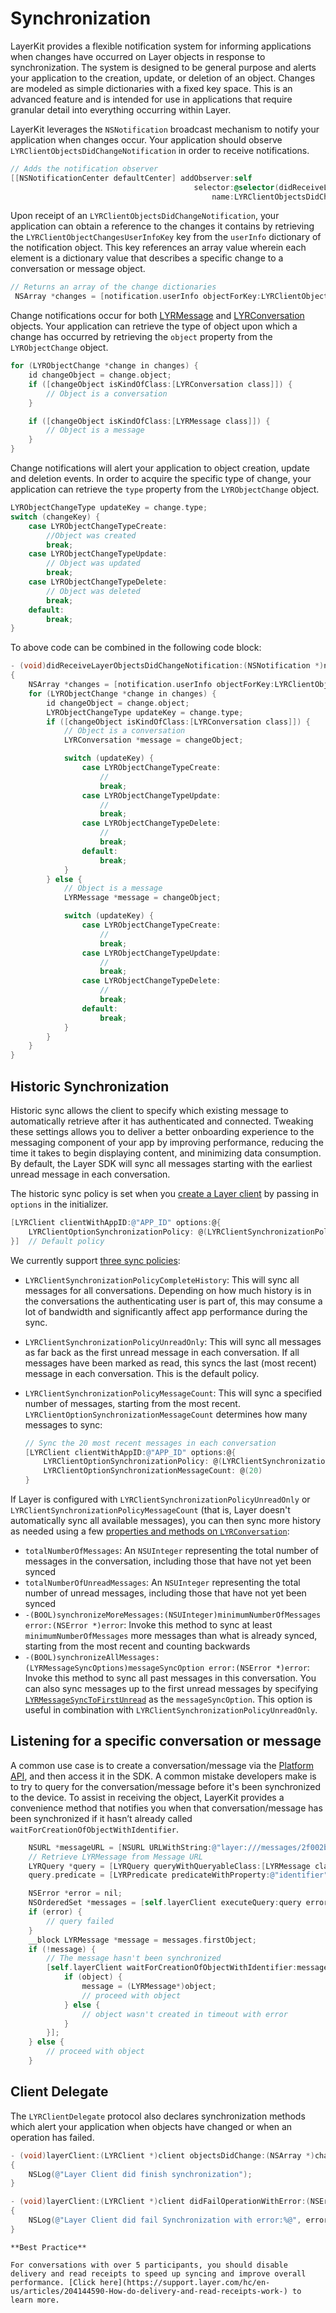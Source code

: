 # Synchronization

LayerKit provides a flexible notification system for informing applications when changes have occurred on Layer objects in response to synchronization. The system is designed to be general purpose and alerts your application to the creation, update, or deletion of an object. Changes are modeled as simple dictionaries with a fixed key space. This is an advanced feature and is intended for use in applications that require granular detail into everything occurring within Layer.

LayerKit leverages the `NSNotification` broadcast mechanism to notify your application when changes occur. Your application should observe `LYRClientObjectsDidChangeNotification` in order to receive notifications.

```objectivec
// Adds the notification observer
[[NSNotificationCenter defaultCenter] addObserver:self
									     selector:@selector(didReceiveLayerObjectsDidChangeNotification:)
                                             name:LYRClientObjectsDidChangeNotification object:layerClient];
```

Upon receipt of an `LYRClientObjectsDidChangeNotification`, your application can obtain a reference to the changes it contains by retrieving the `LYRClientObjectChangesUserInfoKey` key from the `userInfo` dictionary of the notification object. This key references an array value wherein each element is a dictionary value that describes a specific change to a conversation or message object.

```objectivec
// Returns an array of the change dictionaries
 NSArray *changes = [notification.userInfo objectForKey:LYRClientObjectChangesUserInfoKey];
```

Change notifications occur for both [LYRMessage](/docs/ios/api#lyrmessage) and [LYRConversation](/docs/ios/api#lyrconversation) objects. Your application can retrieve the type of object upon which a change has occurred by retrieving the `object` property from the `LYRObjectChange` object.

```objectivec
for (LYRObjectChange *change in changes) {
    id changeObject = change.object;
    if ([changeObject isKindOfClass:[LYRConversation class]]) {
		// Object is a conversation
	}

    if ([changeObject isKindOfClass:[LYRMessage class]]) {
		// Object is a message
	}
}
```

Change notifications will alert your application to object creation, update and deletion events. In order to acquire the specific type of change, your application can retrieve the `type` property from the `LYRObjectChange` object.

```objectivec
LYRObjectChangeType updateKey = change.type;
switch (changeKey) {
    case LYRObjectChangeTypeCreate:
        //Object was created
        break;
    case LYRObjectChangeTypeUpdate:
        // Object was updated
        break;
    case LYRObjectChangeTypeDelete:
        // Object was deleted
        break;
    default:
        break;
}

```

To above code can be combined in the following code block:

```objectivec
- (void)didReceiveLayerObjectsDidChangeNotification:(NSNotification *)notification;
{
    NSArray *changes = [notification.userInfo objectForKey:LYRClientObjectChangesUserInfoKey];
    for (LYRObjectChange *change in changes) {
        id changeObject = change.object;
        LYRObjectChangeType updateKey = change.type;
        if ([changeObject isKindOfClass:[LYRConversation class]]) {
            // Object is a conversation
            LYRConversation *message = changeObject;

            switch (updateKey) {
                case LYRObjectChangeTypeCreate:
                    //
                    break;
                case LYRObjectChangeTypeUpdate:
                    //
                    break;
                case LYRObjectChangeTypeDelete:
                    //
                    break;
                default:
                    break;
            }
        } else {
            // Object is a message
            LYRMessage *message = changeObject;

            switch (updateKey) {
                case LYRObjectChangeTypeCreate:
                    //
                    break;
                case LYRObjectChangeTypeUpdate:
                    //
                    break;
                case LYRObjectChangeTypeDelete:
                    //
                    break;
                default:
                    break;
            }
        }
    }
}
```

## Historic Synchronization

Historic sync allows the client to specify which existing message to automatically retrieve after it has authenticated and connected. Tweaking these settings allows you to deliver a better onboarding experience to the messaging component of your app by improving performance, reducing the time it takes to begin displaying content, and minimizing data consumption. By default, the Layer SDK will sync all messages starting with the earliest unread message in each conversation.

The historic sync policy is set when you [create a Layer client](https://github.com/layerhq/releases-ios/blob/6352aa0aff5f04bbbb1d5a337f1f3258a97795fb/LayerKit.embeddedframework/LayerKit.framework/Versions/A/Headers/LYRClient.h#L271-L280) by passing in `options` in the initializer.

```objective-c
[LYRClient clientWithAppID:@"APP_ID" options:@{
    LYRClientOptionSynchronizationPolicy: @(LYRClientSynchronizationPolicyUnreadOnly)
}]	// Default policy
```

We currently support [three sync policies](https://github.com/layerhq/releases-ios/blob/master/LayerKit.framework/Headers/LYRConstants.h#L83):

* `LYRClientSynchronizationPolicyCompleteHistory`: This will sync all messages for all conversations. Depending on how much history is in the conversations the authenticating user is part of, this may consume a lot of bandwidth and significantly affect app performance during the sync.

* `LYRClientSynchronizationPolicyUnreadOnly`: This will sync all messages as far back as the first unread message in each conversation. If all messages have been marked as read, this syncs the last (most recent) message in each conversation. This is the default policy.

* `LYRClientSynchronizationPolicyMessageCount`: This will sync a specified number of messages, starting from the most recent. `LYRClientOptionSynchronizationMessageCount` determines how many messages to sync:  

  ```objective-c
  // Sync the 20 most recent messages in each conversation
  [LYRClient clientWithAppID:@"APP_ID" options:@{
      LYRClientOptionSynchronizationPolicy: @(LYRClientSynchronizationPolicyMessageCount),
      LYRClientOptionSynchronizationMessageCount: @(20)
  }
  ```

If Layer is configured with `LYRClientSynchronizationPolicyUnreadOnly` or `LYRClientSynchronizationPolicyMessageCount` (that is, Layer doesn't automatically sync all available messages), you can then sync more history as needed using a few [properties and methods on `LYRConversation`](https://github.com/layerhq/releases-ios/blob/6352aa0aff5f04bbbb1d5a337f1f3258a97795fb/LayerKit.embeddedframework/LayerKit.framework/Versions/A/Headers/LYRConversation.h#L266-L274):

* `totalNumberOfMessages`: An `NSUInteger` representing the total number of messages in the conversation, including those that have not yet been synced
* `totalNumberOfUnreadMessages`: An `NSUInteger` representing the total number of unread messages, including those that have not yet been synced
* `-(BOOL)synchronizeMoreMessages:(NSUInteger)minimumNumberOfMessages error:(NSError *)error`: Invoke this method to sync at least `minimumNumberOfMessages` more messages than what is already synced, starting from the most recent and counting backwards
* `-(BOOL)synchronizeAllMessages:(LYRMessageSyncOptions)messageSyncOption error:(NSError *)error`: Invoke this method to sync all past messages in this conversation. You can also sync messages up to the first unread messages by specifying [`LYRMessageSyncToFirstUnread`](https://github.com/layerhq/releases-ios/blob/6352aa0aff5f04bbbb1d5a337f1f3258a97795fb/LayerKit.framework/Headers/LYRConstants.h#L109-L113) as the `messageSyncOption`. This option is useful in combination with `LYRClientSynchronizationPolicyUnreadOnly`. 

## Listening for a specific conversation or message

A common use case is to create a conversation/message via the [Platform API](https://developer.layer.com/docs/platform#create-a-conversation), and then access it in the SDK. A common mistake developers make is to try to query for the conversation/message before it's been synchronized to the device. To assist in receiving the object, LayerKit provides a convenience method that notifies you when that conversation/message has been synchronized if it hasn’t already called `waitForCreationOfObjectWithIdentifier`.

```objectivec
    NSURL *messageURL = [NSURL URLWithString:@"layer:///messages/2f002ba4-2a08-4019-9fa6-0fe30e2ac3f7"];
    // Retrieve LYRMessage from Message URL
    LYRQuery *query = [LYRQuery queryWithQueryableClass:[LYRMessage class]];
    query.predicate = [LYRPredicate predicateWithProperty:@"identifier" predicateOperator:LYRPredicateOperatorIsEqualTo value:messageURL];

    NSError *error = nil;
    NSOrderedSet *messages = [self.layerClient executeQuery:query error:&error];
    if (error) {
        // query failed
    }
    __block LYRMessage *message = messages.firstObject;
    if (!message) {
        // The message hasn't been synchronized
        [self.layerClient waitForCreationOfObjectWithIdentifier:messageURL timeout:3.0f completion:^(id  _Nullable object, NSError * _Nullable error) {
            if (object) {
                message = (LYRMessage*)object;
                // proceed with object
            } else {
                // object wasn't created in timeout with error
            }
        }];
    } else {
        // proceed with object
    }
```

## Client Delegate
The `LYRClientDelegate` protocol also declares synchronization methods which alert your application when objects have changed or when an operation has failed.

```objectivec
- (void)layerClient:(LYRClient *)client objectsDidChange:(NSArray *)changes;
{
    NSLog(@"Layer Client did finish synchronization");
}

- (void)layerClient:(LYRClient *)client didFailOperationWithError:(NSError *)error
{
	NSLog(@"Layer Client did fail Synchronization with error:%@", error);
}
```

```emphasis
**Best Practice**

For conversations with over 5 participants, you should disable delivery and read receipts to speed up syncing and improve overall performance. [Click here](https://support.layer.com/hc/en-us/articles/204144590-How-do-delivery-and-read-receipts-work-) to learn more.
```